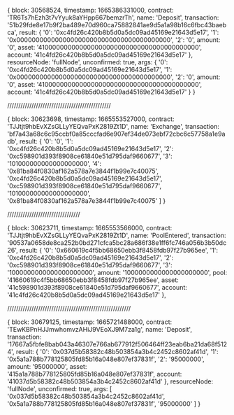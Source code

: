 

{
  block: 30568524,
  timestamp: 1665386331000,
  contract: 'TR6Ts7hEzh3t7vYyuk8aYHpp667bemzrTh',
  name: 'Deposit',
  transaction: '51b29fde8e17b9f2ba489e70d960ca75882841ae9d5a1a98b16c6fbc43baebca',
  result: {
    '0': '0xc4fd26c420b8b5d0a5dc09ad45169e21643d5e17',
    '1': '0x0000000000000000000000000000000000000000',
    '2': '0',
    amount: '0',
    asset: '410000000000000000000000000000000000000000',
    account: '41c4fd26c420b8b5d0a5dc09ad45169e21643d5e17'
  },
  resourceNode: 'fullNode',
  unconfirmed: true,
  args: {
    '0': '0xc4fd26c420b8b5d0a5dc09ad45169e21643d5e17',
    '1': '0x0000000000000000000000000000000000000000',
    '2': '0',
    amount: '0',
    asset: '410000000000000000000000000000000000000000',
    account: '41c4fd26c420b8b5d0a5dc09ad45169e21643d5e17'
  }
}


///////////////////////////////////////////////

{
  block: 30623698,
  timestamp: 1665553527000,
  contract: 'TJJtjt9hbEvXZsGLLyYEQvaPxK2819Zt1D',
  name: 'Exchange',
  transaction: 'bf7a43a68c6c95ccbf0a85cccfad6e907ef34de073ebf72cbc6c57758a1e9adb',
  result: {
    '0': '0',
    '1': '0xc4fd26c420b8b5d0a5dc09ad45169e21643d5e17',
    '2': '0xc598901d393f8908ce61840e51d795daf9660677',
    '3': '101000000000000000000',
    '4': '0x81ba84f0830af162a578a7e3844f1b99e7c40075',
    '0xc4fd26c420b8b5d0a5dc09ad45169e21643d5e17',
    '0xc598901d393f8908ce61840e51d795daf9660677',
    '101000000000000000000',
    '0x81ba84f0830af162a578a7e3844f1b99e7c40075'
  ]
}


/////////////////////////////////

{
  block: 30623711,
  timestamp: 1665553566000,
  contract: 'TJJtjt9hbEvXZsGLLyYEQvaPxK2819Zt1D',
  name: 'PoolEntered',
  transaction: '90537a0658de8ca252b0bd271cfca5bc28a686f38e1ff6fc746a056b3b50dc26',
  result: {
    '0': '0x660619c4f5bb68650ebb3f8458fdb97f27b965ee',
    '1': '0xc4fd26c420b8b5d0a5dc09ad45169e21643d5e17',
    '2': '0xc598901d393f8908ce61840e51d795daf9660677',
    '3': '1000000000000000000000',
    amount: '1000000000000000000000',
    pool: '41660619c4f5bb68650ebb3f8458fdb97f27b965ee',
    asset: '41c598901d393f8908ce61840e51d795daf9660677',
    account: '41c4fd26c420b8b5d0a5dc09ad45169e21643d5e17'
  },

  ////////////////////////////////////////////////////////

  {
  block: 30679125,
  timestamp: 1665721488000,
  contract: 'TEwKBPnHJJmwhomvzAHiJ9VEoXJ9M7za1g',
  name: 'Deposit',
  transaction: '17667a5fbfe8bab043a46307e766ab677912f506464ff23eab6ba21da68f5124',
  result: {
    '0': '0x037d5b58382c48b503854a3b4c2452c8602af41d',
    '1': '0x5a1a788b778125805fd85b16a048e807ef37831f',
    '2': '95000000',
    amount: '95000000',
    asset: '415a1a788b778125805fd85b16a048e807ef37831f',
    account: '41037d5b58382c48b503854a3b4c2452c8602af41d'
  },
  resourceNode: 'fullNode',
  unconfirmed: true,
  args: [
    '0x037d5b58382c48b503854a3b4c2452c8602af41d',
    '0x5a1a788b778125805fd85b16a048e807ef37831f',
    '95000000'
  ]
}